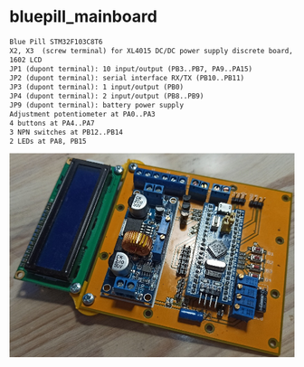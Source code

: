 # bluepill_mainboard

```
Blue Pill STM32F103C8T6
X2, X3  (screw terminal) for XL4015 DC/DC power supply discrete board,
1602 LCD
JP1 (dupont terminal): 10 input/output (PB3..PB7, PA9..PA15)
JP2 (dupont terminal): serial interface RX/TX (PB10..PB11)
JP3 (dupont terminal): 1 input/output (PB0)
JP4 (dupont terminal): 2 input/output (PB8..PB9)
JP9 (dupont terminal): battery power supply
Adjustment potentiometer at PA0..PA3
4 buttons at PA4..PA7
3 NPN switches at PB12..PB14
2 LEDs at PA8, PB15
```

<img src="https://github.com/yohabi/bluepill_mainboard/blob/7f3fcd43033b5e18c05db25bef235dea30079730/assembled.jpg">
